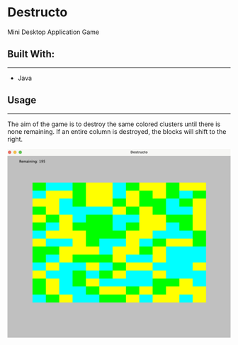 # **Destructo**

Mini Desktop Application Game


## Built With:

---

- Java

## Usage

---
The aim of the game is to destroy the same colored clusters until there is none remaining. If an entire column is destroyed, the blocks will shift to the right.

![Image Link](https://github.com/stefanisindarto/Destructo/blob/main/images/destructo.png)